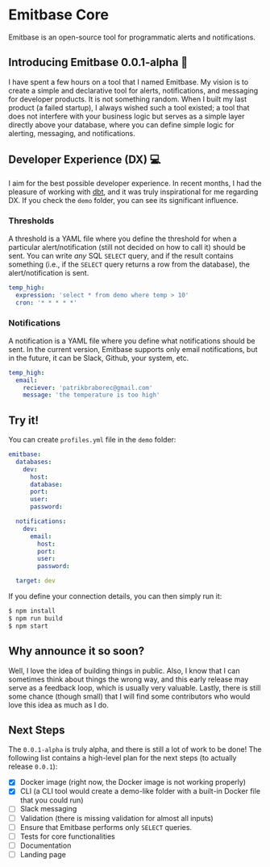 # Emitbase Core

Emitbase is an open-source tool for programmatic alerts and notifications.

## Introducing Emitbase 0.0.1-alpha 🚀

I have spent a few hours on a tool that I named Emitbase. My vision is to create a simple and declarative tool for alerts, notifications, and messaging for developer products. It is not something random. When I built my last product (a failed startup), I always wished such a tool existed; a tool that does not interfere with your business logic but serves as a simple layer directly above your database, where you can define simple logic for alerting, messaging, and notifications.

## Developer Experience (DX) 💻

I aim for the best possible developer experience. In recent months, I had the pleasure of working with [dbt](https://www.getdbt.com/), and it was truly inspirational for me regarding DX. If you check the `demo` folder, you can see its significant influence.

### Thresholds

A threshold is a YAML file where you define the threshold for when a particular alert/notification (still not decided on how to call it) should be sent. You can write *any* SQL `SELECT` query, and if the result contains something (i.e., if the `SELECT` query returns a row from the database), the alert/notification is sent.

```yaml
temp_high:
  expression: 'select * from demo where temp > 10'
  cron: '* * * * *'
```

### Notifications

A notification is a YAML file where you define what notifications should be sent. In the current version, Emitbase supports only email notifications, but in the future, it can be Slack, Github, your system, etc.

```yaml
temp_high:
  email:
    reciever: 'patrikbraborec@gmail.com'
    message: 'the temperature is too high'
```

## Try it!

You can create `profiles.yml` file in the `demo` folder:

```yaml
emitbase:
  databases:
    dev:
      host: 
      database: 
      port: 
      user: 
      password: 

  notifications:
    dev:
      email:
        host: 
        port: 
        user: 
        password: 

  target: dev
```

If you define your connection details, you can then simply run it:

```bash
$ npm install
$ npm run build
$ npm start
```
## Why announce it so soon?

Well, I love the idea of building things in public. Also, I know that I can sometimes think about things the wrong way, and this early release may serve as a feedback loop, which is usually very valuable. Lastly, there is still some chance (though small) that I will find some contributors who would love this idea as much as I do.

## Next Steps

The `0.0.1-alpha` is truly alpha, and there is still a lot of work to be done! The following list contains a high-level plan for the next steps (to actually release `0.0.1`):

- [x] Docker image (right now, the Docker image is not working properly)
- [x] CLI (a CLI tool would create a demo-like folder with a built-in Docker file that you could run)
- [ ] Slack messaging
- [ ] Validation (there is missing validation for almost all inputs)
- [ ] Ensure that Emitbase performs only `SELECT` queries.
- [ ] Tests for core functionalities
- [ ] Documentation
- [ ] Landing page
